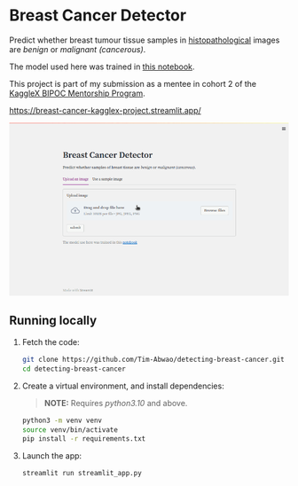 # Breast Cancer Detector

Predict whether breast tumour tissue samples in [histopathological][hp] images are *benign* or *malignant (cancerous)*.

The model used here was trained in [this notebook][nb].

This project is part of my submission as a mentee in cohort 2 of the [KaggleX BIPOC Mentorship Program][kaggle-x].

[hp]: https://en.wikipedia.org/wiki/Histopathology
[nb]: https://www.kaggle.com/code/timothyabwao/detecting-breast-cancer-with-computer-vision
[kaggle-x]: https://www.kaggle.com/kagglex

<https://breast-cancer-kagglex-project.streamlit.app/>

![screencast](screencast.gif)

## Running locally

1. Fetch the code:

    ```bash
    git clone https://github.com/Tim-Abwao/detecting-breast-cancer.git
    cd detecting-breast-cancer
    ```

2. Create a virtual environment, and install dependencies:

   >**NOTE:** Requires *python3.10* and above.

    ```bash
    python3 -m venv venv
    source venv/bin/activate
    pip install -r requirements.txt
    ```

3. Launch the app:

    ```bash
    streamlit run streamlit_app.py
    ```

